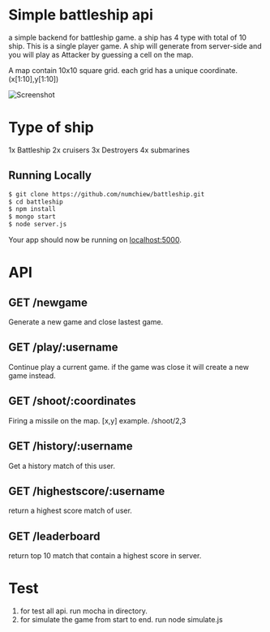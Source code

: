 # Simple battleship api
  a simple backend for battleship game. a ship has 4 type with total of 10 ship.
  This is a single player game. A ship will generate from server-side and you will play as Attacker by guessing a cell on the   map.
  
  A map contain 10x10 square grid. each grid has a unique coordinate. (x[1:10],y[1:10])
  
  ![Screenshot](https://i.imgur.com/JENwwDl.png)
  
# Type of ship
  
  1x Battleship
  2x cruisers
  3x Destroyers
  4x submarines


## Running Locally
```sh
$ git clone https://github.com/numchiew/battleship.git
$ cd battleship
$ npm install
$ mongo start
$ node server.js
```

Your app should now be running on [localhost:5000](http://localhost:5000/).

# API

## GET /newgame 
Generate a new game and close lastest game.
## GET /play/:username 
Continue play a current game. if the game was close it will create a new game instead.
## GET /shoot/:coordinates 
Firing a missile on the map. [x,y]
example. /shoot/2,3
## GET /history/:username
Get a history match of this user. 
## GET /highestscore/:username
return a highest score match of user.
## GET /leaderboard
return top 10 match that contain a highest score in server.

# Test
   1. for test all api. run mocha in directory.
   2. for simulate the game from start to end. run node simulate.js


